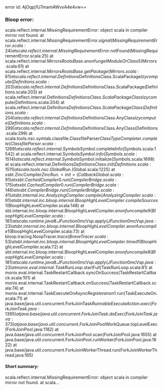 error id: AjOqpj1U7mamAWvxA4e4vw==
### Bloop error:

scala.reflect.internal.MissingRequirementError: object scala in compiler mirror not found.
	at scala.reflect.internal.MissingRequirementError$.signal(MissingRequirementError.scala:24)
	at scala.reflect.internal.MissingRequirementError$.notFound(MissingRequirementError.scala:25)
	at scala.reflect.internal.Mirrors$RootsBase.$anonfun$getModuleOrClass$5(Mirrors.scala:61)
	at scala.reflect.internal.Mirrors$RootsBase.getPackage(Mirrors.scala:61)
	at scala.reflect.internal.Definitions$DefinitionsClass.ScalaPackage$lzycompute(Definitions.scala:203)
	at scala.reflect.internal.Definitions$DefinitionsClass.ScalaPackage(Definitions.scala:203)
	at scala.reflect.internal.Definitions$DefinitionsClass.ScalaPackageClass$lzycompute(Definitions.scala:204)
	at scala.reflect.internal.Definitions$DefinitionsClass.ScalaPackageClass(Definitions.scala:204)
	at scala.reflect.internal.Definitions$DefinitionsClass.AnyClass$lzycompute(Definitions.scala:299)
	at scala.reflect.internal.Definitions$DefinitionsClass.AnyClass(Definitions.scala:299)
	at scala.tools.nsc.symtab.classfile.ClassfileParser$ClassTypeCompleter.complete(ClassfileParser.scala:1269)
	at scala.reflect.internal.Symbols$Symbol.completeInfo(Symbols.scala:1542)
	at scala.reflect.internal.Symbols$Symbol.info(Symbols.scala:1514)
	at scala.reflect.internal.Symbols$Symbol.initialize(Symbols.scala:1698)
	at scala.reflect.internal.Definitions$DefinitionsClass.init(Definitions.scala:1511)
	at scala.tools.nsc.Global$Run.<init>(Global.scala:1225)
	at xsbt.ZincCompiler$ZincRun.<init>(CallbackGlobal.scala:91)
	at xsbt.CachedCompiler0.run(CompilerBridge.scala:175)
	at xsbt.CachedCompiler0.run(CompilerBridge.scala:146)
	at xsbt.CompilerBridge.run(CompilerBridge.scala:41)
	at sbt.internal.inc.AnalyzingCompiler.compile(AnalyzingCompiler.scala:91)
	at sbt.internal.inc.bloop.internal.BloopHighLevelCompiler.compileSources$1(BloopHighLevelCompiler.scala:148)
	at sbt.internal.inc.bloop.internal.BloopHighLevelCompiler.$anonfun$compile$9(BloopHighLevelCompiler.scala:181)
	at scala.runtime.java8.JFunction0$mcV$sp.apply(JFunction0$mcV$sp.java:23)
	at sbt.internal.inc.bloop.internal.BloopHighLevelCompiler.$anonfun$compile$1(BloopHighLevelCompiler.scala:73)
	at bloop.tracing.NoopTracer$.trace(BraveTracer.scala:53)
	at sbt.internal.inc.bloop.internal.BloopHighLevelCompiler.timed$1(BloopHighLevelCompiler.scala:72)
	at sbt.internal.inc.bloop.internal.BloopHighLevelCompiler.$anonfun$compile$8(BloopHighLevelCompiler.scala:181)
	at scala.runtime.java8.JFunction0$mcV$sp.apply(JFunction0$mcV$sp.java:23)
	at monix.eval.internal.TaskRunLoop$.startFull(TaskRunLoop.scala:81)
	at monix.eval.internal.TaskRestartCallback.syncOnSuccess(TaskRestartCallback.scala:101)
	at monix.eval.internal.TaskRestartCallback.onSuccess(TaskRestartCallback.scala:74)
	at monix.eval.internal.TaskExecuteOn$AsyncRegister$$anon$1.run(TaskExecuteOn.scala:71)
	at java.base/java.util.concurrent.ForkJoinTask$RunnableExecuteAction.exec(ForkJoinTask.java:1395)
	at java.base/java.util.concurrent.ForkJoinTask.doExec(ForkJoinTask.java:373)
	at java.base/java.util.concurrent.ForkJoinPool$WorkQueue.topLevelExec(ForkJoinPool.java:1182)
	at java.base/java.util.concurrent.ForkJoinPool.scan(ForkJoinPool.java:1655)
	at java.base/java.util.concurrent.ForkJoinPool.runWorker(ForkJoinPool.java:1622)
	at java.base/java.util.concurrent.ForkJoinWorkerThread.run(ForkJoinWorkerThread.java:165)
#### Short summary: 

scala.reflect.internal.MissingRequirementError: object scala in compiler mirror not found.
	at scala...